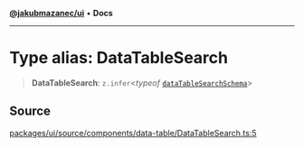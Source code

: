 [**@jakubmazanec/ui**](../README.md) • **Docs**

---

# Type alias: DataTableSearch

> **DataTableSearch**: `z.infer`\<_typeof_
> [`dataTableSearchSchema`](../variables/dataTableSearchSchema.md)\>

## Source

[packages/ui/source/components/data-table/DataTableSearch.ts:5](https://github.com/jakubmazanec/tools/blob/ff982fbbc1a4d22edeaae8b283ad7d8de4b15bd8/packages/ui/source/components/data-table/DataTableSearch.ts#L5)
